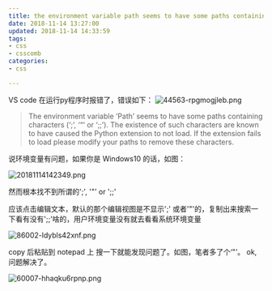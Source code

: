 ```yaml
---
title: the environment variable path seems to have some paths containing characters
date: 2018-11-14 13:27:00
updated: 2018-11-14 14:33:59
tags: 
- css
- csscomb
categories: 
- css

---
```

VS code 在运行py程序时报错了，错误如下：
![44563-rpgmogjleb.png](https://imgs.gnux.cn/usr/uploads/2018/11/1340241264.png)

> The environment variable ‘Path’ seems to have some paths containing
> characters (‘;’, ‘“‘ or ‘;;’). The existence of such characters are
> known to have caused the Python extension to not load. If the
> extension fails to load please modify your paths to remove these
> characters.

说环境变量有问题，如果你是 Windows10 的话，如图：


<!--more-->


![20181114142349.png][1]

然而根本找不到所谓的';', '"' or ';;'

应该点击编辑文本，默认的那个编辑视图是不显示';' 或者'"'的，复制出来搜索一下看有没有';;'啥的，用户环境变量没有就去看看系统环境变量

![86002-ldybls42xnf.png](https://imgs.gnux.cn/usr/uploads/2018/11/1650834532.png)

copy 后粘贴到 notepad 上 搜一下就能发现问题了。如图，笔者多了个‘"’。 ok, 问题解决了。

![60007-hhaqku6rpnp.png](https://imgs.gnux.cn/usr/uploads/2018/11/245689128.png)

  [1]: https://imgs.gnux.cn/usr/uploads/2018/11/2403208876.png